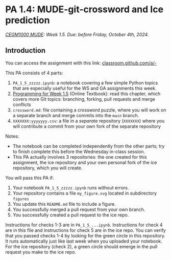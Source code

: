 # PA 1.4: MUDE-git-crossword and Ice prediction
*[CEGM1000 MUDE](http://mude.citg.tudelft.nl/): Week 1.5. Due: before Friday, October 4th, 2024.*

## Introduction

You can access the assignment with this link: [classroom.github.com/a/-](https://classroom.github.com/a/-)

This PA consists of 4 parts:

1. `PA_1_5_zzzzz.ipynb`: a notebook covering a few simple Python topics that are especially useful for the WS and GA assignments this week.
2. [Programming for Week 1.5](https://mude.citg.tudelft.nl/2024/book/programming/week_1_5.html) (Online Textbook): read this chapter, which covers more Git topics: branching, forking, pull requests and merge conflicts
3. `crossword.md`: file containing a crossword puzzle, where you will work on a separate branch and merge commits into the `main` branch.
4. `XXXXXXX:yyyyyyy.csv`: a file in a _separate_ repository (`XXXXXXX`) where you will contribute a commit from your own fork of the separate repository

Notes:
- The notebook can be completed independently from the other parts; try to finish complete this before the Wednesday in-class session.
- This PA actually involves 3 repositories: the one created for this assignment, the ice repository and your own personal fork of the ice repository, which you will create.

You will pass this PA if:
1. Your notebook `PA_1_5_zzzzz.ipynb` runs without errors.
2. Your repository contains a file `my_figure.svg` located in subdirectory `figures`
3. You update this `README.md` file to include a figure.
4. You successfully merged a pull request from your own branch.
5. You successfully created a pull request to the ice repo.

 Instructions for checks 1-3 are in `PA_1_5_...ipynb`. Instructions for check 4 are in this file and instructions for check 5 are in the ice repo. You can verify that you passed checks 1-4 by looking for the green circle in this repository. It runs automatically just like last week when you uploaded your notebook. For the ice repository (check 2), a green circle should emerge in the pull request you make to the ice repo.
